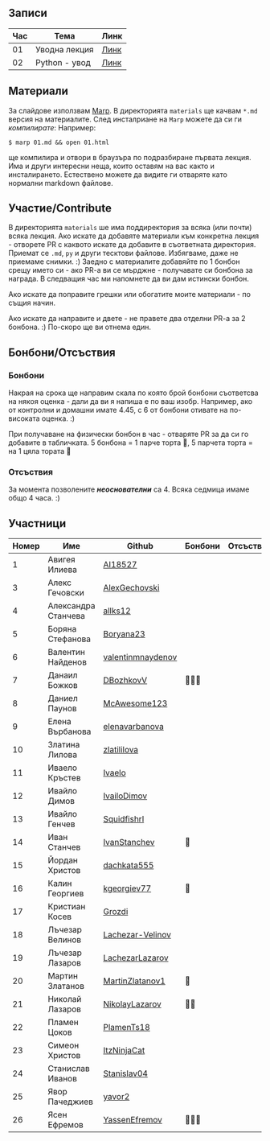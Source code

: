 ## Записи

|Час | Тема | Линк |
|-----|-----|--------|
|01| Уводна лекция | [Линк](https://www.youtube.com/watch?v=0xCOTZ-l8yI)|
|02| Python - увод | [Линк](https://www.youtube.com/watch?v=)|

## Материали

За слайдове използвам [Marp](https://marp.app/). В директорията `materials` ще качвам `*.md` версия на материалите. След инсталриане на `Marp` можете да си ги _компилирате_:
Например:
```
$ marp 01.md && open 01.html
```
ще компилира и отвори в браузъра по подразбиране първата лекция. 
Има и други интересни неща, които оставям на вас както и инсталирането. Естествено можете да видите ги отваряте като нормални markdown файлове.

## Участие/Contribute

В директорията `materials` ше има поддиректория за всяка (или почти) всяка лекция. 
Ако искате да добавяте материали към конкретна лекция - отворете PR с каквото искате да добавите в съответната директория. Приемат се `.md`, `py` и други тесктови файлове. Избягваме, даже не приемаме снимки. :)
Заедно с материалите добавяйте по 1 бонбон срещу името си - ако PR-a ви се мърджне - получавате си бонбона за награда. В следващия час ми напомнете да ви дам истински бонбон.

Ако искате да поправите грешки или обогатите моите материали - по същия начин.

Ако искате да направите и двете - не правете два отделни PR-a за 2 бонбона. :) По-скоро ще ви отнема един.

## Бонбони/Отсъствия
### Бонбони
Накрая на срока ще направим скала по която брой бонбони съответсва на някоя оценка - дали да ви я напиша е по ваш изобр. Например, ако от контролни и домашни имате 4.45, с 6 от бонбони отивате на по-високата оценка. :)

При получаване на физически бонбон в час - отваряте PR за да си го добавите в табличката. 5 бонбона = 1 парче торта 🍰, 5 парчета торта = на 1 цяла тората 🎂

### Отсъствия 
За момента позволените **_неоснователни_** са 4. Всяка седмица имаме общо 4 часа. :) 

## Участници
|Номер| Име | Github | Бонбони | Отсъствия |
|-----|-----|--------|---------|-----------|
|1| Авигея Илиева |  [AI18527](https://github.com/AI18527) | | |
|3| Алекс Гечовски | [AlexGechovski](https://github.com/AlexGechovski) | | |
|4| Александра Станчева | [allks12](https://github.com/allks12) | | |
|5| Боряна Стефанова| [Boryana23](https://github.com/Boryana23) | | |
|6| Валентин Найденов| [valentinmnaydenov](https://github.com/valentinmnaydenov) | | |
|7| Данаил Божков | [DBozhkovV](https://github.com/DBozhkovV) |🍬🍬🍬 | |
|8| Даниел Паунов | [McAwesome123](https://github.com/McAwesome123) | | |
|9| Елена Върбанова | [elenavarbanova](https://github.com/elenavarbanova) | | |
|10| Златина Лилова | [zlatililova](https://github.com/zlatililova) | | |
|11| Иваело Кръстев | [Ivaelo](https://github.com/Ivaelo) | | |
|12| Ивайло Димов | [IvailoDimov](https://github.com/IvailoDimov) | | |
|13| Ивайло Генчев | [Squidfishrl](https://github.com/Squidfishrl) | | |
|14| Иван Станчев | [IvanStanchev](https://github.com/IvanStanchev) | 🍬 | |
|15| Йордан Христов | [dachkata555](https://github.com/dachkata555) | | |
|16| Калин Георгиев | [kgeorgiev77](https://github.com/kgeorgiev77) | 🍬 | |
|17| Кристиан Косев | [Grozdi](https://github.com/Grozdi) | | |
|18| Лъчезар Велинов | [Lachezar-Velinov](https://github.com/Lachezar-Velinov) | | |
|19| Лъчезар Лазаров | [LachezarLazarov](https://github.com/LachezarLazarov) | | |
|20| Мартин Златанов | [MartinZlatanov1](https://github.com/MartinZlatanov1) |🍬 | |
|21| Николай Лазаров| [NikolayLazarov](https://github.com/NikolayLazarov) |🍬🍬 | |
|22| Пламен Цоков | [PlamenTs18](https://github.com/PlamenTs18) | | |
|23| Симеон Христов | [ItzNinjaCat](https://github.com/ItzNinjaCat) | | |
|24| Станислав Иванов | [Stanislav04](https://github.com/Stanislav04) | | |
|25| Явор Пачеджиев| [yavor2](https://github.com/yavor2) | | |
|26| Ясен Ефремов | [YassenEfremov](https://github.com/YassenEfremov) | 🍬🍬🍬 | |
